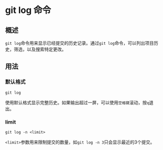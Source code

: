 # git log 命令

## 概述

`git log`命令用来显示已经提交的历史记录。通过`git log`命令，可以列出项目历史，筛选，以及搜索特定更改。

## 用法

### 默认格式

```git
git log
```

使用默认格式显示完整历史。如果输出超过一屏，可以使用`空格键`滚动，按`q`退出。

### limit

```git
git log -n <limit>
```

`<limit>`参数用来限制提交的数量，如`git log -n 3`只会显示最近的3个提交。
